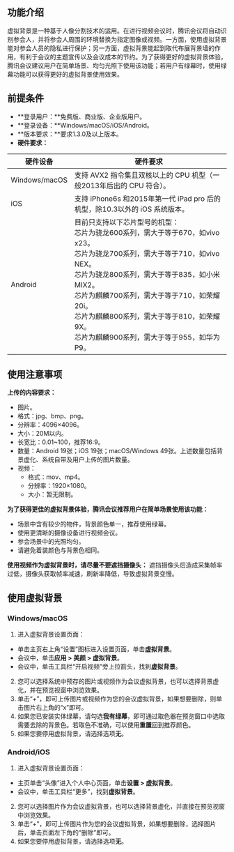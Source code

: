 

## 功能介绍
虚拟背景是一种基于人像分割技术的运用。在进行视频会议时，腾讯会议将自动识别参会人，并将参会人周围的环境替换为指定图像或视频。一方面，使用虚拟背景能对参会人员的隐私进行保护；另一方面，虚拟背景能起到取代布展背景墙的作用，有利于会议的主题宣传以及会议成本的节约。为了获得更好的虚拟背景体验，腾讯会议建议用户在简单场景、均匀光照下使用该功能；若用户有绿幕时，使用绿幕功能可以获得更好的虚拟背景使用效果。

## 前提条件
- **登录用户：**免费版、商业版、企业版用户。
- **登录设备：**Windows/macOS/iOS/Android。
- **版本要求：**要求1.3.0及以上版本。
- **硬件要求：**
<table>
<thead>
<tr>
<th>硬件设备</th>
<th>硬件要求</th>
</tr>
</thead>
<tbody><tr>
<td>Windows/macOS</td>
<td>支持 AVX2 指令集且双核以上的 CPU 机型（一般2013年后出的 CPU 符合）。</td>
</tr>
<tr>
<td>iOS</td>
<td>支持 iPhone6s 和2015年第一代 iPad pro 后的机型，除10.3以外的 iOS 系统版本。</td>
</tr>
<tr>
<td>Android</td>
<td>目前只支持以下芯片型号的机型：<br>芯片为骁龙600系列，需大于等于670，如vivo x23。<br>芯片为骁龙700系列，需大于等于710，如vivo NEX。<br>芯片为骁龙800系列，需大于等于835，如小米 MIX2。<br>芯片为麒麟700系列，需大于等于710，如荣耀 20i。<br>芯片为麒麟800系列，需大于等于810，如荣耀 9X。<br>芯片为麒麟900系列，需大于等于955，如华为 P9。</td>
</tr>
</tbody></table>

## 使用注意事项
**上传的内容要求：**
- 图片。
- 格式：jpg、bmp、png。
- 分辨率：4096×4096。
- 大小：20M以内。
- 长宽比：0.01~100，推荐16:9。
- 数量：Android 19张；iOS 19张；macOS/Windows 49张。上述数量包括背景虚化、系统自带及用户上传的图片数量。
- 视频：
	- 格式：mov、mp4。
	- 分辨率：1920×1080。
	- 大小：暂无限制。

**为了获得更佳的虚拟背景体验，腾讯会议推荐用户在简单场景使用该功能：**
- 场景中含有较少的物件，背景颜色单一，推荐使用绿幕。
- 使用更清晰的摄像设备进行视频会议。
- 参会场景中的光照均匀。
- 请避免着装颜色与背景色相同。

**使用视频作为虚拟背景时，请尽量不要遮挡摄像头：**
遮挡摄像头后造成采集帧率过低，摄像头获取帧率减速，刷新率降低，导致虚拟背景变慢。

## 使用虚拟背景
### Windows/macOS
1. 进入虚拟背景设置页面：
  - 单击主页右上角“设置”图标进入设置页面，单击**虚拟背景**。
  - 会议中，单击**应用 > 美颜 > 虚拟背景**。
  - 会议中，单击工具栏“开启视频”旁上拉箭头，找到**虚拟背景**。
2. 您可以选择系统中预存的图片或视频作为会议虚拟背景，也可以选择背景虚化，并在预览视窗中浏览效果。
3. 单击“+”，即可上传图片或视频作为您的会议虚拟背景，如果想要删除，则单击图片右上角的“x”即可。
4. 如果您已安装实体绿幕，请勾选**我有绿幕**，即可通过取色器在预览窗口中选取需要去除的背景色。若取色不准确，可以使用**重置**回到推荐颜色。
5. 如果您要停用虚拟背景，请选择选项**无**。

### Android/iOS
1. 进入虚拟背景设置页面：
 - 主页单击“头像”进入个人中心页面，单击**设置 > 虚拟背景**。
 - 会议中，单击工具栏“更多”，找到**虚拟背景**。
2. 您可以选择图片作为会议虚拟背景，也可以选择背景虚化，并直接在预览视窗中浏览效果。
3. 单击“+”，即可上传图片作为您的会议虚拟背景，如果想要删除，选择图片后，单击页面左下角的“删除”即可。
4. 如果您要停用虚拟背景，请选择选项**无**。

